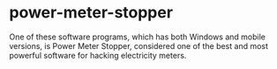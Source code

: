 # power-meter-stopper
One of these software programs, which has both Windows and mobile versions, is Power Meter Stopper, considered one of the best and most powerful software for hacking electricity meters.
